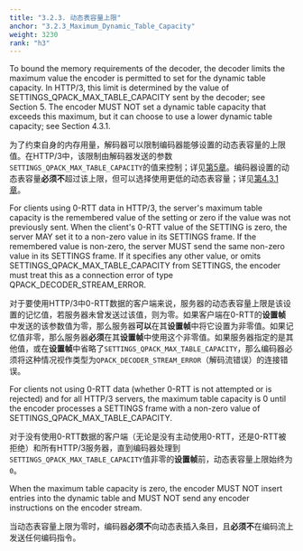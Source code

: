 ```yaml
---
title: "3.2.3. 动态表容量上限"
anchor: "3.2.3_Maximum_Dynamic_Table_Capacity"
weight: 3230
rank: "h3"
---
```


To bound the memory requirements of the decoder, the decoder limits the maximum value the encoder is permitted to set for the dynamic table capacity. In HTTP/3, this limit is determined by the value of SETTINGS_QPACK_MAX_TABLE_CAPACITY sent by the decoder; see Section 5. The encoder MUST NOT set a dynamic table capacity that exceeds this maximum, but it can choose to use a lower dynamic table capacity; see Section 4.3.1.

为了约束自身的内存用量，解码器可以限制编码器能够设置的动态表容量的上限值。在HTTP/3中，该限制由解码器发送的参数`SETTINGS_QPACK_MAX_TABLE_CAPACITY`的值来控制；详见[第5章]()。编码器设置的动态表容量**必须不**超过该上限，但可以选择使用更低的动态表容量；详见[第4.3.1章]()。

For clients using 0-RTT data in HTTP/3, the server's maximum table capacity is the remembered value of the setting or zero if the value was not previously sent. When the client's 0-RTT value of the SETTING is zero, the server MAY set it to a non-zero value in its SETTINGS frame. If the remembered value is non-zero, the server MUST send the same non-zero value in its SETTINGS frame. If it specifies any other value, or omits SETTINGS_QPACK_MAX_TABLE_CAPACITY from SETTINGS, the encoder must treat this as a connection error of type QPACK_DECODER_STREAM_ERROR.

对于要使用HTTP/3中0-RTT数据的客户端来说，服务器的动态表容量上限是该设置的记忆值，若服务器未曾发送过该值，则为零。如果客户端在0-RTT的**设置帧**中发送的该参数值为零，那么服务器**可以**在其**设置帧**中将它设置为非零值。如果记忆值非零，那么服务器**必须**在其**设置帧**中使用这个非零值。如果服务器指定的是其他值，或在**设置帧**中省略了`SETTINGS_QPACK_MAX_TABLE_CAPACITY`，那么编码器必须将这种情况视作类型为`QPACK_DECODER_STREAM_ERROR`（解码流错误）的连接错误。

For clients not using 0-RTT data (whether 0-RTT is not attempted or is rejected) and for all HTTP/3 servers, the maximum table capacity is 0 until the encoder processes a SETTINGS frame with a non-zero value of SETTINGS_QPACK_MAX_TABLE_CAPACITY.

对于没有使用0-RTT数据的客户端（无论是没有主动使用0-RTT，还是0-RTT被拒绝）和所有HTTP/3服务器，直到编码器处理到`SETTINGS_QPACK_MAX_TABLE_CAPACITY`值非零的**设置帧**前，动态表容量上限始终为`0`。

When the maximum table capacity is zero, the encoder MUST NOT insert entries into the dynamic table and MUST NOT send any encoder instructions on the encoder stream.

当动态表容量上限为零时，编码器**必须不**向动态表插入条目，且**必须不**在编码流上发送任何编码指令。
